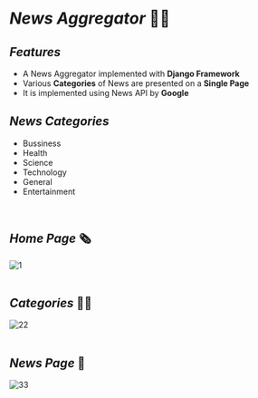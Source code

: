 # _News Aggregator_ 📰📰

## _Features_
- A News Aggregator implemented with <b>Django Framework</b>
- Various <b>Categories</b> of News are presented on a <b>Single Page</b>
- It is implemented using News API by <b>Google</b>

## _News Categories_
- Bussiness
- Health
- Science
- Technology
- General
- Entertainment
<br>

## _Home Page_ 🗞
![1](https://user-images.githubusercontent.com/69143883/123861330-ab4ebe00-d944-11eb-852f-c406701fd48d.PNG)<br>
<br>

## _Categories_ 🚀🚀
![22](https://user-images.githubusercontent.com/69143883/123861350-b0ac0880-d944-11eb-8e02-fb74d7c49549.PNG)<br>
<br>

## _News Page_ 📰
![33](https://user-images.githubusercontent.com/69143883/123861368-b6a1e980-d944-11eb-9ad6-55b88717ae47.PNG)
